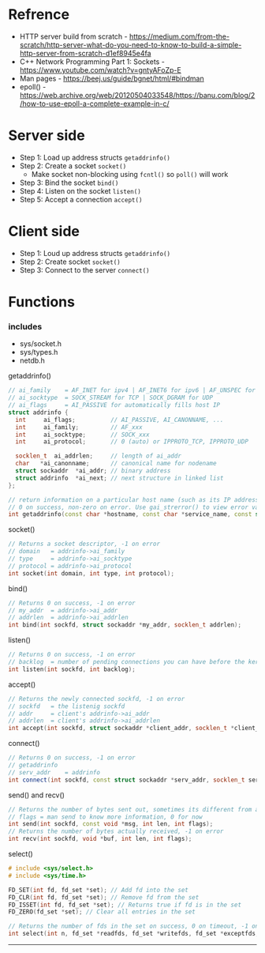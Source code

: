 # **Refrence**
- HTTP server build from scratch - https://medium.com/from-the-scratch/http-server-what-do-you-need-to-know-to-build-a-simple-http-server-from-scratch-d1ef8945e4fa
- C++ Network Programming Part 1: Sockets - https://www.youtube.com/watch?v=gntyAFoZp-E
- Man pages - https://beej.us/guide/bgnet/html/#bindman
- epoll() - https://web.archive.org/web/20120504033548/https://banu.com/blog/2/how-to-use-epoll-a-complete-example-in-c/
# **Server side**
- Step 1: Load up address structs `getaddrinfo()`
- Step 2: Create a socket `socket()`
  - Make socket non-blocking using `fcntl()` so `poll()` will work
- Step 3: Bind the socket `bind()`
- Step 4: Listen on the socket `listen()`
- Step 5: Accept a connection `accept()`

# **Client side**
- Step 1: Loud up address structs `getaddrinfo()`
- Step 2: Create socket `socket()`
- Step 3: Connect to the server `connect()`

# **Functions**
### includes
- sys/socket.h
- sys/types.h
- netdb.h  

getaddrinfo()
```c++
// ai_family	= AF_INET for ipv4 | AF_INET6 for ipv6 | AF_UNSPEC for both
// ai_socktype	= SOCK_STREAM for TCP | SOCK_DGRAM for UDP
// ai_flags		= AI_PASSIVE for automatically fills host IP
struct addrinfo {
  int     ai_flags;          // AI_PASSIVE, AI_CANONNAME, ...
  int     ai_family;         // AF_xxx
  int     ai_socktype;       // SOCK_xxx
  int     ai_protocol;       // 0 (auto) or IPPROTO_TCP, IPPROTO_UDP 

  socklen_t  ai_addrlen;     // length of ai_addr
  char   *ai_canonname;      // canonical name for nodename
  struct sockaddr  *ai_addr; // binary address
  struct addrinfo  *ai_next; // next structure in linked list
};

// return information on a particular host name (such as its IP address) and load up a struct sockaddr
// 0 on success, non-zero on error. Use gai_strerror() to view error value
int getaddrinfo(const char *hostname, const char *service_name, const struct addrinfo *hints, struct addrinfo **res);
```
socket()
```c++
// Returns a socket descriptor, -1 on error
// domain	= addrinfo->ai_family
// type		= addrinfo->ai_socktype
// protocol = addrinfo->ai_protocol
int socket(int domain, int type, int protocol);
```
bind()
```c++
// Returns 0 on success, -1 on error
// my_addr	= addrinfo->ai_addr
// addrlen	= addrinfo->ai_addrlen
int bind(int sockfd, struct sockaddr *my_addr, socklen_t addrlen);
```
listen()
```c++
// Returns 0 on success, -1 on error
// backlog	= number of pending connections you can have before the kernel start rejecting new ones
int listen(int sockfd, int backlog);
```
accept()
```c++
// Returns the newly connected sockfd, -1 on error
// sockfd	= the listenig sockfd
// addr		= client's addrinfo->ai_addr
// addrlen	= client's addrinfo->ai_addrlen
int accept(int sockfd, struct sockaddr *client_addr, socklen_t *client_addrlen);
```
connect()
```c++
// Returns 0 on success, -1 on error
// getaddrinfo 
// serv_addr	= addrinfo
int connect(int sockfd, const struct sockaddr *serv_addr, socklen_t serv_addrlen);
```
send() and recv()
```c++
// Returns the number of bytes sent out, sometimes its different from actual bytes sent, manage to send 1K or below, -1 on error
// flags = man send to know more information, 0 for now
int send(int sockfd, const void *msg, int len, int flags); 
// Returns the number of bytes actually received, -1 on error
int recv(int sockfd, void *buf, int len, int flags);
```
select()
```c++
# include <sys/select.h>
# include <sys/time.h>

FD_SET(int fd, fd_set *set); // Add fd into the set
FD_CLR(int fd, fd_set *set); // Remove fd from the set
FD_ISSET(int fd, fd_set *set); // Returns true if fd is in the set
FD_ZERO(fd_set *set); // Clear all entries in the set

// Returns the number of fds in the set on success, 0 on timeout, -1 on error
int select(int n, fd_set *readfds, fd_set *writefds, fd_set *exceptfds, struct timeval *timeout);
```
---
